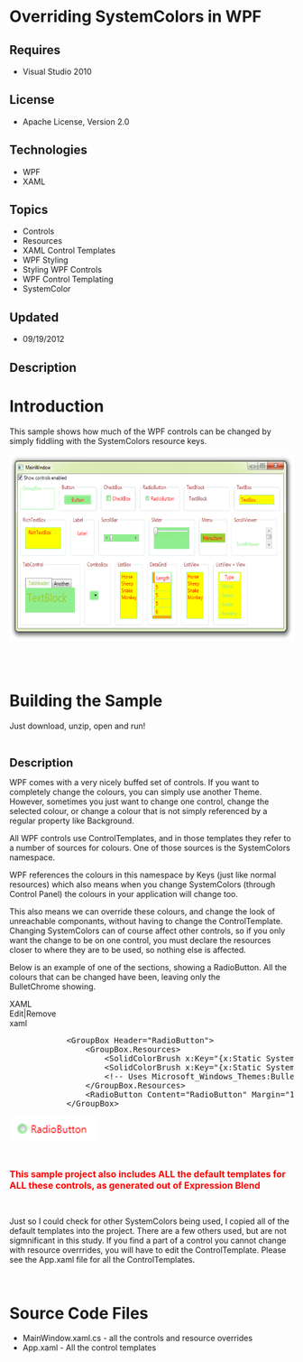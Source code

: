 # Overriding SystemColors in WPF
## Requires
- Visual Studio 2010
## License
- Apache License, Version 2.0
## Technologies
- WPF
- XAML
## Topics
- Controls
- Resources
- XAML Control Templates
- WPF Styling
- Styling WPF Controls
- WPF Control Templating
- SystemColor
## Updated
- 09/19/2012
## Description

<h1>Introduction</h1>
<p>This sample shows how much of&nbsp;the WPF controls can be&nbsp;changed by simply fiddling with the SystemColors resource keys.</p>
<p><img id="65416" src="65416-systemcolours.png" alt="" width="603" height="331">&nbsp;</p>
<p>&nbsp;</p>
<h1><span>Building the Sample</span></h1>
<p>Just download, unzip, open and run!</p>
<p>&nbsp;</p>
<p><span style="font-size:20px; font-weight:bold">Description</span></p>
<p>WPF comes with a very nicely buffed set of controls. If you want to completely change the colours, you can simply use another Theme. However, sometimes you just want to change one control, change the selected colour, or change a colour that is not simply
 referenced by a regular property like Background.</p>
<p>All WPF controls use ControlTemplates, and in those templates they refer to a number of sources for colours. One of those sources is the SystemColors namespace.</p>
<p>WPF references the colours in this namespace by Keys (just like normal resources) which also means when you change SystemColors (through Control Panel) the colours in your application will change too.</p>
<p>This also means we can override these colours, and change the look of unreachable componants, without having to change the ControlTemplate. Changing SystemColors can of course affect other controls, so if you only want the change to be on one control, you
 must declare the resources closer to where they are to be used, so nothing else is affected.</p>
<p>Below is an example of one of the sections, showing a RadioButton. All the colours that can be changed have been, leaving only the BulletChrome&nbsp;showing.</p>
<div class="scriptcode">
<div class="pluginEditHolder" pluginCommand="mceScriptCode">
<div class="title"><span>XAML</span></div>
<div class="pluginLinkHolder"><span class="pluginEditHolderLink">Edit</span>|<span class="pluginRemoveHolderLink">Remove</span></div>
<span class="hidden">xaml</span>

<div class="preview">
<pre class="csharp">&nbsp;&nbsp;&nbsp;&nbsp;&nbsp;&nbsp;&nbsp;&nbsp;&nbsp;&nbsp;&nbsp;&nbsp;&lt;GroupBox&nbsp;Header=<span class="cs__string">&quot;RadioButton&quot;</span>&gt;&nbsp;
&nbsp;&nbsp;&nbsp;&nbsp;&nbsp;&nbsp;&nbsp;&nbsp;&nbsp;&nbsp;&nbsp;&nbsp;&nbsp;&nbsp;&nbsp;&nbsp;&lt;GroupBox.Resources&gt;&nbsp;
&nbsp;&nbsp;&nbsp;&nbsp;&nbsp;&nbsp;&nbsp;&nbsp;&nbsp;&nbsp;&nbsp;&nbsp;&nbsp;&nbsp;&nbsp;&nbsp;&nbsp;&nbsp;&nbsp;&nbsp;&lt;SolidColorBrush&nbsp;x:Key=<span class="cs__string">&quot;{x:Static&nbsp;SystemColors.ControlTextBrushKey}&quot;</span>&nbsp;Color=<span class="cs__string">&quot;Red&quot;</span>&nbsp;/&gt;&nbsp;&lt;!--&nbsp;or&nbsp;Foreground&nbsp;property&nbsp;--&gt;&nbsp;
&nbsp;&nbsp;&nbsp;&nbsp;&nbsp;&nbsp;&nbsp;&nbsp;&nbsp;&nbsp;&nbsp;&nbsp;&nbsp;&nbsp;&nbsp;&nbsp;&nbsp;&nbsp;&nbsp;&nbsp;&lt;SolidColorBrush&nbsp;x:Key=<span class="cs__string">&quot;{x:Static&nbsp;SystemColors.GrayTextBrushKey}&quot;</span>&nbsp;Color=<span class="cs__string">&quot;LightBlue&quot;</span>&nbsp;/&gt;&nbsp;&lt;!--&nbsp;Disabled&nbsp;color&nbsp;--&gt;&nbsp;
&nbsp;&nbsp;&nbsp;&nbsp;&nbsp;&nbsp;&nbsp;&nbsp;&nbsp;&nbsp;&nbsp;&nbsp;&nbsp;&nbsp;&nbsp;&nbsp;&nbsp;&nbsp;&nbsp;&nbsp;&lt;!--&nbsp;Uses&nbsp;Microsoft_Windows_Themes:BulletChrome&nbsp;--&gt;&nbsp;
&nbsp;&nbsp;&nbsp;&nbsp;&nbsp;&nbsp;&nbsp;&nbsp;&nbsp;&nbsp;&nbsp;&nbsp;&nbsp;&nbsp;&nbsp;&nbsp;&lt;/GroupBox.Resources&gt;&nbsp;
&nbsp;&nbsp;&nbsp;&nbsp;&nbsp;&nbsp;&nbsp;&nbsp;&nbsp;&nbsp;&nbsp;&nbsp;&nbsp;&nbsp;&nbsp;&nbsp;&lt;RadioButton&nbsp;Content=<span class="cs__string">&quot;RadioButton&quot;</span>&nbsp;Margin=<span class="cs__string">&quot;10&quot;</span>&nbsp;Style=<span class="cs__string">&quot;{DynamicResource&nbsp;RadioButtonStyle1}&quot;</span>&nbsp;Background=<span class="cs__string">&quot;LightGreen&quot;</span>&nbsp;BorderBrush=<span class="cs__string">&quot;LightGreen&quot;</span>/&gt;&nbsp;
&nbsp;&nbsp;&nbsp;&nbsp;&nbsp;&nbsp;&nbsp;&nbsp;&nbsp;&nbsp;&nbsp;&nbsp;&lt;/GroupBox&gt;</pre>
</div>
</div>
</div>
<p>&nbsp;<img id="65417" src="65417-rad1.png" alt="" width="152" height="45"></p>
<p>&nbsp;</p>
<p><span style="color:#ff0000; font-size:medium"><strong>This sample project also includes ALL the default templates for ALL these controls, as generated out of Expression Blend</strong></span></p>
<p>&nbsp;</p>
<p>Just so I could check for other SystemColors being used, I copied all of the default templates into the project. There are a few others used, but are not sigmnificant in this study. If you find a part of a control you cannot change with resource overrrides,
 you will have to edit the ControlTemplate.&nbsp;Please see the App.xaml file for all the&nbsp;ControlTemplates.&nbsp;</p>
<p>&nbsp;</p>
<h1><span>Source Code Files</span></h1>
<ul>
<li>MainWindow.xaml.cs - all the controls and resource overrides </li><li>App.xaml - All the control templates </li></ul>
<p>&nbsp;</p>
<p>&nbsp;</p>
<p><img src="http://213.163.64.28/aniThanks1.gif" alt="" style="margin-right:auto; margin-left:auto; display:block"></p>

